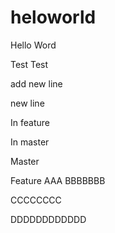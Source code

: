 # heloworld
Hello Word

Test Test

add new line

new line


In feature

In master


Master

Feature
AAA
BBBBBBB

CCCCCCCC

DDDDDDDDDDDD

